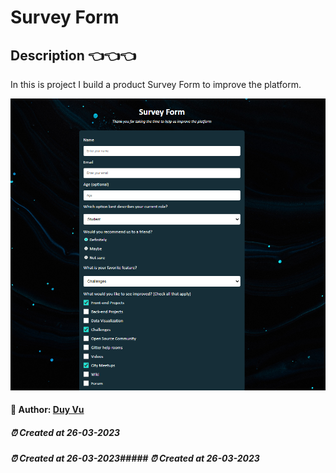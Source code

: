 # Survey Form

##  Description 👈👈👈

In this is project I build a product Survey Form to improve the platform.

<img src="./assets/imgs/Screenshot.png" alt="screenshot img" />


#### 🐳 Author: [Duy Vu](https://github.com/duyvuxx)

##### ⏰ Created at 26-03-2023

##### ⏰ Created at 26-03-2023##### ⏰ Created at 26-03-2023